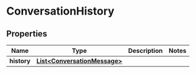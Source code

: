 

# ConversationHistory


## Properties

| Name | Type | Description | Notes |
|------------ | ------------- | ------------- | -------------|
|**history** | [**List&lt;ConversationMessage&gt;**](ConversationMessage.md) |  |  |



